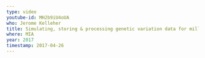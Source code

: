 ```yaml
---
type: video
youtube-id: MH2b9iU4oUA
who: Jerome Kelleher
title: Simulating, storing & processing genetic variation data for millions of samples
where: MIA
year: 2017
timestamp: 2017-04-26
---
```

